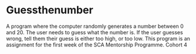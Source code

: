 # Guessthenumber
 A program where the computer randomly generates a number between 0 and 20. The user needs to guess what the number is. If the user guesses wrong, tell them their guess is either too high, or too low.
This program is an assignment for the first week of the SCA Mentorship Programme. Cohort 4

